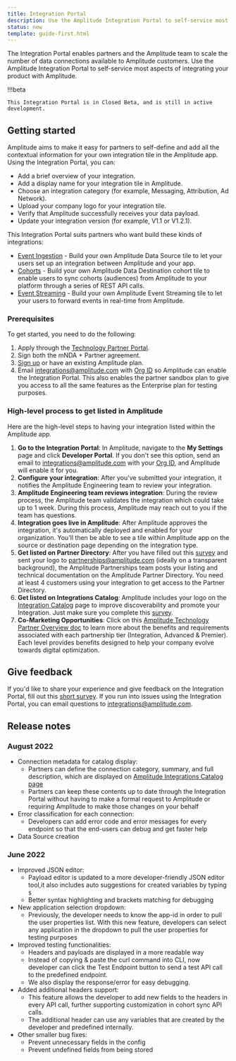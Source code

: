 ```yaml
---
title: Integration Portal
description: Use the Amplitude Integration Portal to self-service most aspects of integrating your product with Amplitude. 
status: new
template: guide-first.html
---
```


The Integration Portal enables partners and the Amplitude team to scale the number of data connections available to Amplitude customers. Use the Amplitude Integration Portal to self-service most aspects of integrating your product with Amplitude.

!!!beta

    This Integration Portal is in Closed Beta, and is still in active development. 

## Getting started 

Amplitude aims to make it easy for partners to self-define and add all the contextual information for your own integration tile in the Amplitude app. Using the Integration Portal, you can:

- Add a brief overview of your integration.
- Add a display name for your integration tile in Amplitude.
- Choose an integration category (for example, Messaging, Attribution, Ad Network).
- Upload your company logo for your integration tile.
- Verify that Amplitude successfully receives your data payload.
- Update your integration version (for example, V1.1 or V1.2.1).

This Integration Portal suits partners who want build these kinds of integrations:

- [Event Ingestion](../event-ingestion-integration-guide) - Build your own Amplitude Data Source tile to let your users set up an integration between Amplitude and your app.
- [Cohorts](../cohort-integration-guide) - Build your own Amplitude Data Destination cohort tile to enable users to sync cohorts (audiences) from Amplitude to your platform through a series of REST API calls.
- [Event Streaming](../event-streaming-integration-guide) - Build your own Amplitude Event Streaming tile to let your users to forward events in real-time from Amplitude. 

### Prerequisites 

To get started, you need to do the following:

1. Apply through the [Technology Partner Portal](https://info.amplitude.com/technology-partners).
2. Sign both the mNDA + Partner agreement.
3. [Sign up](https://amplitude.com/get-started?utm_source=adwordsb&utm_medium=ppc&utm_campaign=Search_APAC_AU_EN_Brand&utm_content=Brand_Phrase&utm_term=amplitude&gclid=CjwKCAjwo_KXBhAaEiwA2RZ8hEl3xAKC7rR315frp2apgK-x2xNwp6iImFVAJ_ruLDcfUj3Uhp7xahoC6ogQAvD_BwE) or have an existing Amplitude plan.
4. Email integrations@amplitude.com with  [Org ID](https://help.amplitude.com/hc/en-us/articles/235649848-The-Settings-page) so Amplitude can enable the Integration Portal. This also enables the partner sandbox plan to give you access to all the same features as the Enterprise plan for testing purposes.

### High-level process to get listed in Amplitude

Here are the high-level steps to having your integration listed within the Amplitude app. 

1. **Go to the Integration Portal**: In Amplitude, navigate to the **My Settings** page and click **Developer Portal**. If you don't see this option, send an email to integrations@amplitude.com with your [Org ID](https://help.amplitude.com/hc/en-us/articles/235649848-The-Settings-page), and Amplitude will enable it for you.
2. **Configure your integration**: After you've submitted your integration, it notifies the Amplitude Engineering team to review your integration.
3. **Amplitude Engineering team reviews integration**: During the review process, the Amplitude team validates the integration which could take up to 1 week. During this process, Amplitude may reach out to you if the team has questions.
4. **Integration goes live in Amplitude**: After Amplitude approves the integration, it's automatically deployed and enabled for your organization. You'll then be able to see a tile within Amplitude app on the source or destination page depending on the integration type.
5. **Get listed on Partner Directory**: After you have filled out this [survey](https://docs.google.com/forms/d/e/1FAIpQLSc-fQrCQsV48V46QroyjEonKkn02PXmwhsVEKguES9M-la7CQ/viewform) and sent your logo to partnerships@amplitude.com (ideally on a transparent background), the Amplitude Partnerships team posts your listing and technical documentation on the Amplitude Partner Directory. You need at least 4 customers using your integration to get access to the Partner Directory.
6. **Get listed on Integrations Catalog**: Amplitude includes your logo on the [Integration Catalog](https://amplitude.com/integrations) page to improve discoverability and promote your Integration. Just make sure you complete this [survey](https://docs.google.com/forms/d/e/1FAIpQLSc-fQrCQsV48V46QroyjEonKkn02PXmwhsVEKguES9M-la7CQ/viewform).
7. **Co-Marketing Opportunities**: Click on this [Amplitude Technology Partner Overview doc](https://info.amplitude.com/rs/138-CDN-550/images/Amplitude_Tech_Partner_Overview.pdf) to learn more about the benefits and requirements associated with each partnership tier (Integration, Advanced & Premier). Each level provides benefits designed to help your company evolve towards digital optimization.

## Give feedback

If you'd like to share your experience and give feedback on the Integration Portal, fill out this [short survey](https://docs.google.com/forms/d/e/1FAIpQLScdj-pbOK5EbItwBNgF7KF9pBjeJZNzXNkqZ1ARJLm-Z3q1_Q/viewform?usp=sf_link). If you run into issues using the Integration Portal, you can email questions to <integrations@amplitude.com>.

## Release notes

<!-- vale off -->
### August 2022 

- Connection metadata for catalog display:
    - Partners can define the connection category, summary, and full description, which are displayed on [Amplitude Integrations Catalog page](https://amplitude.com/integrations)
    - Partners can keep these contents up to date through the Integration Portal without having to make a formal request to Amplitude or requiring Amplitude to make those changes on your behalf
- Error classification for each connection:
    - Developers can add error code and error messages for every endpoint so that the end-users can debug and get faster help
- Data Source creation

### June 2022 

- Improved JSON editor:
    - Payload editor is updated to a more developer-friendly JSON editor tool,it also includes auto suggestions for created variables by typing `$`
    - Better syntax highlighting and brackets matching for debugging
- New application selection dropdown:
    - Previously, the developer needs to know the app-id in order to pull the user properties list. With this new feature, developers can select any application in the dropdown to pull the user properties for testing purposes
- Improved testing functionalities:
    - Headers and payloads are displayed in a more readable way
    - Instead of copying & paste the curl command into CLI, now developer can click the Test Endpoint button to send a test API call to the predefined endpoint.
    - We also display the response/error for easy debugging.
- Added additional headers support:
    - This feature allows the developer to add new fields to the headers in every API call, further supporting customization in cohort sync API calls.
    - The additional header can use any variables that are created by the developer and predefined internally.
- Other smaller bug fixes:
    - Prevent unnecessary fields in the config
    - Prevent undefined fields from being stored

<!-- vale on-->
